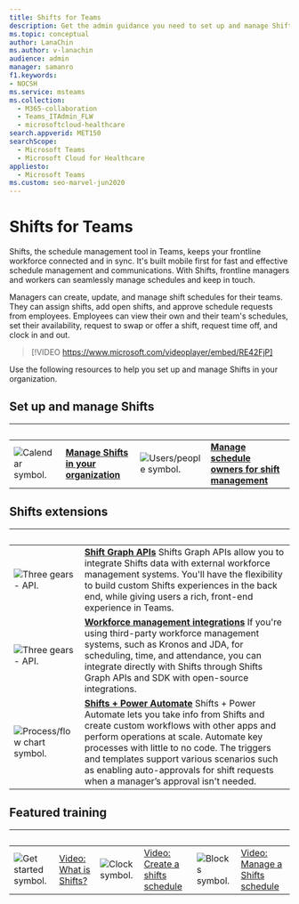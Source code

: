 ```yaml
---
title: Shifts for Teams
description: Get the admin guidance you need to set up and manage Shifts, the schedule management tool, in Teams.
ms.topic: conceptual
author: LanaChin
ms.author: v-lanachin
audience: admin
manager: samanro
f1.keywords:
- NOCSH
ms.service: msteams
ms.collection: 
  - M365-collaboration
  - Teams_ITAdmin_FLW
  - microsoftcloud-healthcare
search.appverid: MET150
searchScope:
  - Microsoft Teams
  - Microsoft Cloud for Healthcare
appliesto: 
  - Microsoft Teams
ms.custom: seo-marvel-jun2020
---
```


# Shifts for Teams

Shifts, the schedule management tool in Teams, keeps your frontline workforce connected and in sync. It's built mobile first for fast and effective schedule management and communications. With Shifts, frontline managers and workers can seamlessly manage schedules and keep in touch.

Managers can create, update, and manage shift schedules for their teams. They can assign shifts, add open shifts, and approve schedule requests from employees. Employees can view their own and their team's schedules, set their availability, request to swap or offer a shift, request time off, and clock in and out.

> [!VIDEO https://www.microsoft.com/videoplayer/embed/RE42FjP]

Use the following resources to help you set up and manage Shifts in your organization.

## Set up and manage Shifts

|&nbsp;|&nbsp;|&nbsp;|&nbsp;|
| ------------- | ------------- | ------------- | ------------- |
|<img src="/office/media/icons/calendar-teams.png" alt="Calendar symbol."> | **[Manage Shifts in your organization](./shifts/manage-the-shifts-app-for-your-organization-in-teams.md)** |<img src="/office/media/icons/users-people.png" alt="Users/people symbol.">  |**[Manage schedule owners for shift management](shifts/schedule-owner-for-shift-management.md)**|

## Shifts extensions

|&nbsp;|&nbsp;|
| ------------- | ------------- |
| <img src="/office/media/icons/api.png" alt="Three gears - API."> | **[Shift Graph APIs](/graph/api/resources/shift?view=graph-rest-1.0)** Shifts Graph APIs allow you to integrate Shifts data with external workforce management systems. You'll have the flexibility to build custom Shifts experiences in the back end, while giving users a rich, front-end experience in Teams.             |
| <img src="/office/media/icons/api.png" alt="Three gears - API.">| **[Workforce management integrations](https://github.com/OfficeDev/Microsoft-Teams-Shifts-WFM-Connectors)** If you're using third-party workforce management systems, such as Kronos and JDA, for scheduling, time, and attendance, you can integrate directly with Shifts through Shifts Graph APIs and SDK with open-source integrations. |
|<img src="/office/media/icons/process-flow-teams.png" alt="Process/flow chart symbol."> | **[Shifts + Power Automate](https://github.com/OfficeDev/Microsoft-Teams-Shifts-Power-Automate-Templates)** Shifts + Power Automate lets you take info from Shifts and create custom workflows with other apps and perform operations at scale. Automate key processes with little to no code. The triggers and templates support various scenarios such as enabling auto-approvals for shift requests when a manager’s approval isn't needed. |

## Featured training

|&nbsp;|&nbsp;|&nbsp;|&nbsp;|&nbsp;|&nbsp;|
| ------------- | ------------- | ------------- | ------------- | ------------- | ------------- |
| <img src="/office/media/icons/get-started-teams.png" alt="Get started symbol.">  |  [Video: What is Shifts?](https://support.office.com/article/what-is-shifts-f8efe6e4-ddb3-4d23-b81b-bb812296b821) |<img src="/office/media/icons/clock-teams.png" alt="Clock symbol."> |  [Video: Create a shifts schedule](https://support.microsoft.com/office/create-a-shifts-schedule-2b94ca38-36db-4a1c-8fee-f8f0fec9a984) |<img src="/office/media/icons/blocks-teams.png." alt="Blocks symbol.">|  [Video: Manage a Shifts schedule](https://support.microsoft.com/office/manage-and-view-a-shifts-schedule-63acda7b-ea39-441a-b1c6-c404a72e79f7) |